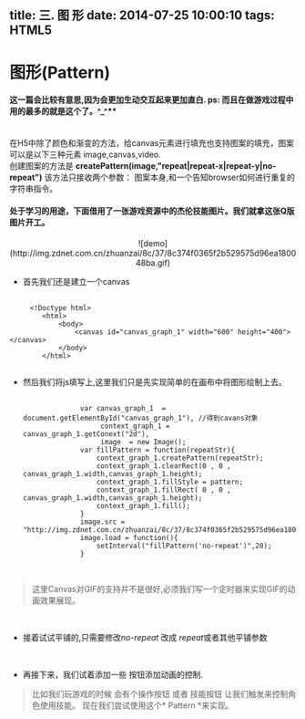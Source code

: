 title: 三. 图 形
date: 2014-07-25 10:00:10
tags: HTML5
---

图形(Pattern)
=== 

#### 这一篇会比较有意思,因为会更加生动交互起来更加直白. ps: 而且在做游戏过程中用的最多的就是这个了。^_^**
<!--more-->
<br>在H5中除了颜色和渐变的方法，给canvas元素进行填充也支持图案的填充，图案可以是以下三种元素 image,canvas,video.
<br>创建图案的方法是 **createPattern(image,"repeat|repeat-x|repeat-y|no-repeat")** 该方法只接收两个参数： 图案本身,和一个告知browser如何进行重复的字符串指令。


#### 处于学习的用途，下面借用了一张游戏资源中的杰伦技能图片。我们就拿这张Q版图片开工。

<center>![demo](http://img.zdnet.com.cn/zhuanzai/8c/37/8c374f0365f2b529575d96ea180048ba.gif)</center>


* 首先我们还是建立一个canvas
<pre>
	<code class=" language-markup">
	 &lt;!Doctype html>
		&lt;html>
			&lt;body>
		 		&lt;canvas id="canvas_graph_1" width="600" height="400">&lt;/canvas>
			&lt;/body>
		&lt;/html>
	</code>
</pre>	

* 然后我们将js填写上,这里我们只是先实现简单的在画布中将图形绘制上去。

	<pre>
		<code class=" language-javascript">
				var canvas_graph_1  =  document.getElementById("canvas_graph_1"), //得到cavans对象
					 context_graph_1 =  canvas_graph_1.getConext("2d"),
					 image  = new Image();
				var fillPattern = function(repeatStr){
					context_graph_1.createPattern(repeatStr);
					context_graph_1.clearRect(0 , 0 , canvas_graph_1.width,canvas_graph_1.height);
					context_graph_1.fillStyle = pattern;
					context_graph_1.fillRect( 0 , 0 , canvas_graph_1.width,canvas_graph_1.height);
					context_graph_1.fill();
				}
				image.src = "http://img.zdnet.com.cn/zhuanzai/8c/37/8c374f0365f2b529575d96ea180048ba.gif";
				image.load = function(){
					setInterval("fillPattern('no-repeat')",20);
				}
		</code>
	</pre>	


<canvas id="canvas_graph_1" width="600" height="400"></canvas>
<script type="text/javascript">
			var canvas_graph_1  =  document.getElementById("canvas_graph_1"), //得到cavans对象
				 context_graph_1 =  canvas_graph_1.getContext("2d"),
				 image  = new Image();
			var fillPattern = function(repeatStr){
				var pattern = context_graph_1.createPattern(image,repeatStr);
				context_graph_1.clearRect(0 , 0 , canvas_graph_1.width,canvas_graph_1.height);
				context_graph_1.fillStyle = pattern;
				context_graph_1.fillRect( 0 , 0 , canvas_graph_1.width,canvas_graph_1.height);
				context_graph_2.fill();
			}
			image.src = "http://img.zdnet.com.cn/zhuanzai/8c/37/8c374f0365f2b529575d96ea180048ba.gif";
			image.onload = function(){
				setInterval("fillPattern('no-repeat')",60);
			}
</script>

>这里Canvas对GIF的支持并不是很好,必须我们写一个定时器来实现GIF的动画效果展现。


<br/>


* 接着试试平铺的,只需要修改*no-repeat* 改成 *repeat*或者其他平铺参数
<br/>

<canvas id="canvas_graph_2" width="600" height="400"></canvas>
<script type="text/javascript">
			var canvas_graph_2  =  document.getElementById("canvas_graph_2"), //得到cavans对象
		 	    context_graph_2 =  canvas_graph_2.getContext("2d"),
				 image2  = new Image();
			var fillPattern2 = function(repeatStr){
				var pattern2 = context_graph_2.createPattern(image2,repeatStr);
				context_graph_2.clearRect(0 , 0 , canvas_graph_2.width,canvas_graph_2.height);
				context_graph_2.fillStyle = pattern2;
				context_graph_2.fillRect( 0 , 0 , canvas_graph_2.width,canvas_graph_2.height);
				context_graph_2.fill();
			}
			image2.src = "http://img.zdnet.com.cn/zhuanzai/8c/37/8c374f0365f2b529575d96ea180048ba.gif";
			image2.onload = function(){
				setInterval("fillPattern2('repeat')",60);
			}
</script>


* 再接下来，我们试着添加一些 按钮添加动画的控制.
> 比如我们玩游戏的时候 会有个操作按钮 或者 技能按钮 让我们触发来控制角色使用技能。 现在我们尝试使用这个* Pattern *来实现。



